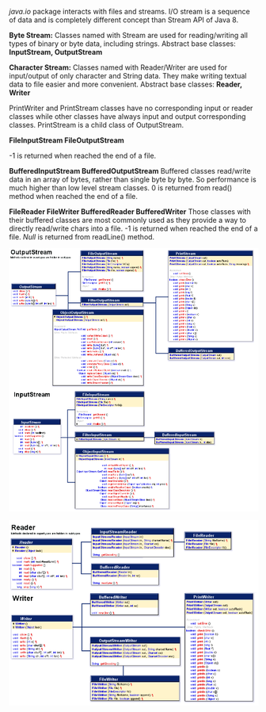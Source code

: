 
_java.io_ package interacts with files and streams. I/O stream is a sequence of data and is completely different concept than Stream API of Java 8.

**Byte Stream:** 
Classes named with Stream are used for reading/writing all types of binary or byte data, including strings.
Abstract base classes: **InputStream, OutputStream**

**Character Stream:** 
Classes named with Reader/Writer are used for input/output of only character and String data. They make writing textual data to file easier and more convenient.
Abstract base classes: **Reader, Writer**

PrintWriter and PrintStream classes have no corresponding input or reader classes while other classes have always input and output corresponding classes.
PrintStream is a child class of OutputStream. 

**FileInputStream
FileOutputStream**

-1 is returned when reached the end of a file. 

**BufferedInputStream
BufferedOutputStream**
Buffered classes read/write data in an array of bytes, rather than single byte by byte. So performance is much higher than low level stream classes.
0 is returned from read() method when reached the end of a file.


**FileReader FileWriter 
BufferedReader BufferedWriter**
Those classes with their buffered classes are most commonly used as they provide a way to directly read/write chars into a file.
-1 is returned when reached the end of a file. _Null_ is returned from readLine() method. 
 
![InputStream and OutputStream](imageInputStreamAndOutputStream.png)

![Reader and Writer](imageReaderAndWriter.png)
